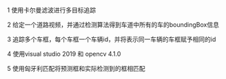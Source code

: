1 使用卡尔曼滤波进行多目标追踪

2 给定一个道路视频，并通过检测算法得到车道中所有的车的boundingBox信息

3 追踪多个车框，每个车框一个车辆id，并将表示同一车辆的车框赋予相同的id

4 使用visual studio 2019 和 opencv 4.1.0

5 使用匈牙利匹配将预测框和实际检测到的框相匹配
